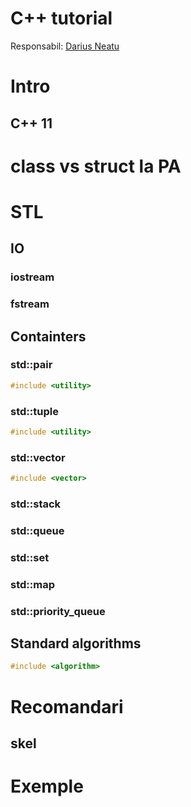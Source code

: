 # C++ tutorial
Responsabil: [Darius Neatu](neatudarius@gmail.com)

# Intro
## C++ 11

# class vs struct la PA
 
# STL

## IO
### iostream

### fstream

## Containters
### std::pair
``` cpp
#include <utility>
```

### std::tuple
``` cpp
#include <utility>
```
### std::vector
``` cpp
#include <vector>
```

### std::stack
### std::queue
### std::set
### std::map
### std::priority_queue

## Standard algorithms
``` cpp
#include <algorithm>
```
# Recomandari
## skel

# Exemple
<!--stackedit_data:
eyJoaXN0b3J5IjpbLTE3ODM0MTIxMF19
-->